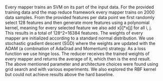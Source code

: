 Every mapper trains an SVM on its part of the input data. For the provided training data and the map reduce framework every mapper trains on 2000 data samples. From the provided features per data point we first randomly select 128 features and then generate more features using a polynomial kernel, meaning for every selected feature we also add x[i]*x[j] for all i, j. This results in a total of 128^2=16384 features. The weights of every mapper are initialized according to a standard normal distribution. We use stochastic gradient descent (SGD) where the weights are updated with the ADAM (a combination of AdaGrad and Momentum) strategy. As a loss function we use hinge loss. The reducer receives the trained weights of every mapper and returns the average of it, which then is the end result. 
The above mentioned parameter and architecture choices were found using grid search and with various experiments. We also explored the RBF kernel but could not achieve results above the hard baseline.